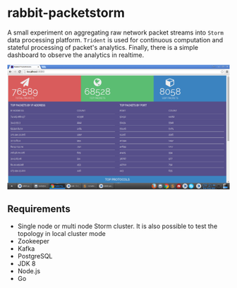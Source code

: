 # rabbit-packetstorm

A small experiment on aggregating raw network packet streams into ```Storm``` data processing platform. ```Trident``` is used for continuous computation and stateful processing of packet's analytics. Finally, there is a simple dashboard to observe the analytics in realtime.

![](https://github.com/bhnedo/rabbit-packetstorm/blob/master/rabbit-packetstorm.png)

## Requirements
* Single node or multi node Storm cluster. It is also possible to test the topology in local cluster mode
* Zookeeper
* Kafka
* PostgreSQL
* JDK 8
* Node.js
* Go

